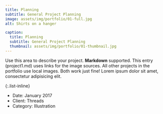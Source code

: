```yaml
---
title: Planning
subtitle: General Project Planning
image: assets/img/portfolio/01-full.jpg
alt: Shirts on a hanger

caption:
  title: Planning
  subtitle: General Project Planning
  thumbnail: assets/img/portfolio/01-thumbnail.jpg
---
```

Use this area to describe your project. **Markdown** supported. This entry (project1.md) uses links for the image sources. All other projects in the portfolio use local images. Both work just fine! Lorem ipsum dolor sit amet, consectetur adipisicing elit. 

{:.list-inline}
- Date: January 2017
- Client: Threads
- Category: Illustration

